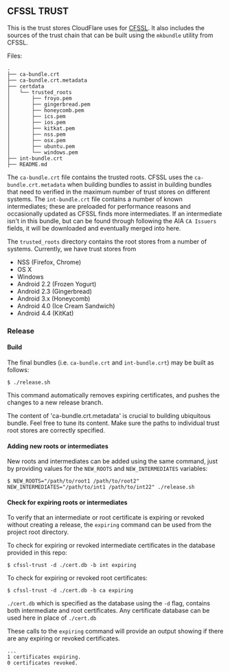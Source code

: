 ## CFSSL TRUST

This is the trust stores CloudFlare uses for
[CFSSL](https://github.com/cloudflare/cfssl). It also includes the
sources of the trust chain that can be built using the `mkbundle`
utility from CFSSL.

Files:

```
.
├── ca-bundle.crt
├── ca-bundle.crt.metadata
├── certdata
│   └── trusted_roots
│       ├── froyo.pem
│       ├── gingerbread.pem
│       ├── honeycomb.pem
│       ├── ics.pem
│       ├── ios.pem
│       ├── kitkat.pem
│       ├── nss.pem
│       ├── osx.pem
│       ├── ubuntu.pem
│       └── windows.pem
├── int-bundle.crt
├── README.md
```

The `ca-bundle.crt` file contains the trusted roots. CFSSL uses the
`ca-bundle.crt.metadata` when building bundles to assist in building
bundles that need to verified in the maximum number of trust stores
on different systems. The `int-bundle.crt` file contains a number of
known intermediates; these are preloaded for performance reasons and
occasionally updated as CFSSL finds more intermediates. If an intermediate
isn't in this bundle, but can be found through following the AIA `CA
Issuers` fields, it will be downloaded and eventually merged into here.

The `trusted_roots` directory contains the root stores from a number of
systems. Currently, we have trust stores from

* NSS (Firefox, Chrome)
* OS X
* Windows
* Android 2.2 (Frozen Yogurt)
* Android 2.3 (Gingerbread)
* Android 3.x (Honeycomb)
* Android 4.0 (Ice Cream Sandwich)
* Android 4.4 (KitKat)

### Release

#### Build

The final bundles (i.e. `ca-bundle.crt` and `int-bundle.crt`) may be
built as follows:

```
$ ./release.sh
```

This command automatically removes expiring certificates, and pushes the
changes to a new release branch.

The content of 'ca-bundle.crt.metadata' is crucial to building
ubiquitous bundle. Feel free to tune its content. Make sure the paths to
individual trust root stores are correctly specified.

#### Adding new roots or intermediates

New roots and intermediates can be added using the same command, just by
providing values for the `NEW_ROOTS` and `NEW_INTERMEDIATES` variables:

```
$ NEW_ROOTS="/path/to/root1 /path/to/root2" NEW_INTERMEDIATES="/path/to/int1 /path/to/int22" ./release.sh
```

#### Check for expiring roots or intermediates

To verify that an intermediate or root certificate is expiring or revoked without creating a release, the `expiring` command can be used from the project root directory.

To check for expiring or revoked intermediate certificates in the database provided in this repo:
```
$ cfssl-trust -d ./cert.db -b int expiring
```
To check for expiring or revoked root certificates:
```
$ cfssl-trust -d ./cert.db -b ca expiring
```

`./cert.db` which is specified as the database using the `-d` flag, contains both intermediate and root certificates.
Any certificate database can be used here in place of `./cert.db`

These calls to the `expiring` command will provide an output showing if there are any expiring or revoked certificates.
```
...
1 certificates expiring.
0 certificates revoked.
```
